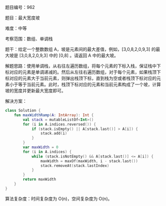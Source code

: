 题目编号：962

题目：最大宽度坡

难度：中等

考察范围：数组、单调栈

题干：给定一个整数数组 A，坡是元素间的最大差值，例如，[3,0,8,2,0,9,3] 的最大坡是 [3,0,8,2,0,9,3] 中的 [0,8] 。请返回 A 中的最大坡。

解题思路：使用单调栈，从右往左遍历数组，将每个元素的下标入栈，保证栈中下标对应的元素是单调递减的。然后从左往右遍历数组，对于每个元素，如果栈顶下标对应的元素大于当前元素，则弹出栈顶下标，直到栈为空或者栈顶下标对应的元素小于等于当前元素。此时，栈顶下标对应的元素和当前元素构成了一个坡，计算坡的宽度并更新最大宽度即可。

解决方案：

```kotlin
class Solution {
    fun maxWidthRamp(A: IntArray): Int {
        val stack = mutableListOf<Int>()
        for (i in A.indices.reversed()) {
            if (stack.isEmpty() || A[stack.last()] > A[i]) {
                stack.add(i)
            }
        }
        var maxWidth = 0
        for (i in A.indices) {
            while (stack.isNotEmpty() && A[stack.last()] <= A[i]) {
                maxWidth = maxOf(maxWidth, i - stack.last())
                stack.removeAt(stack.lastIndex)
            }
        }
        return maxWidth
    }
}
```

算法复杂度：时间复杂度为 O(n)，空间复杂度为 O(n)。